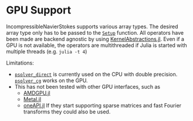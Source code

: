 # GPU Support

IncompressibleNavierStokes supports various array types. The desired array type
only has to be passed to the [`Setup`](@ref) function. All operators have been
made are backend agnostic by using
[KernelAbstractions.jl](https://github.com/JuliaGPU/KernelAbstractions.jl/).
Even if a GPU is not available, the operators are multithreaded if  Julia is started with multiple threads (e.g. `julia -t 4`)

Limitations:

- [`psolver_direct`](@ref) is currently used on the CPU with double precision. [`psolver_cg`](@ref) works on the GPU.
- This has not been tested with other GPU interfaces, such as
    - [AMDGPU.jl](https://github.com/JuliaGPU/AMDGPU.jl)
    - [Metal.jl](https://github.com/JuliaGPU/Metal.jl)
    - [oneAPI.jl](https://github.com/JuliaGPU/oneAPI.jl)
  If they start supporting sparse matrices and fast Fourier transforms they
  could also be used. 
